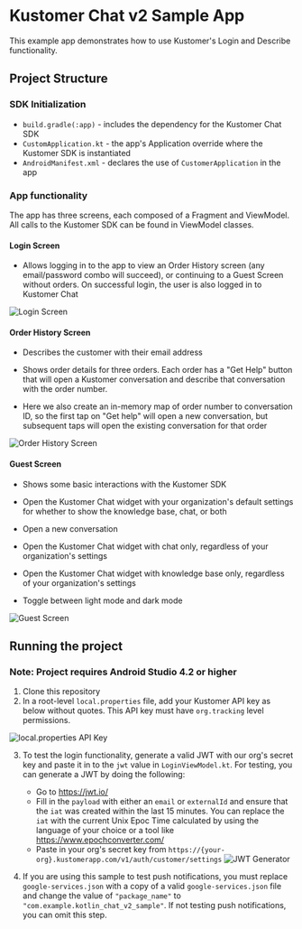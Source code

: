 # Kustomer Chat v2 Sample App

This example app demonstrates how to use Kustomer's Login and Describe functionality.

## Project Structure

### SDK Initialization
- `build.gradle(:app)` - includes the dependency for the Kustomer Chat SDK
- `CustomApplication.kt` - the app's Application override where the Kustomer SDK is instantiated
- `AndroidManifest.xml` - declares the use of `CustomerApplication` in the app

### App functionality

The app has three screens, each composed of a Fragment and ViewModel. All calls to the Kustomer
SDK can be found in ViewModel classes.

#### Login Screen
- Allows logging in to the app to view an Order History screen (any email/password combo will succeed),
or continuing to a Guest Screen without orders. On successful login, the user is also logged in to Kustomer Chat

![Login Screen](./screenshots/login_screen.png?raw=true "Login Screen")


#### Order History Screen
- Describes the customer with their email address

- Shows order details for three orders. Each order has a "Get Help" button that will
open a Kustomer conversation and describe that conversation with the order number.

- Here we also create an in-memory map of order number to conversation ID, so the first tap on "Get help"
will open a new conversation, but subsequent taps will open the existing conversation for that order

![Order History Screen](./screenshots/order_history_screen.png?raw=true "Order History Screen")

#### Guest Screen
- Shows some basic interactions with the Kustomer SDK
- Open the Kustomer Chat widget with your organization's default settings for whether to show the
knowledge base, chat, or both

- Open a new conversation

- Open the Kustomer Chat widget with chat only, regardless of your organization's settings

- Open the Kustomer Chat widget with knowledge base only, regardless of your organization's settings

- Toggle between light mode and dark mode

![Guest Screen](./screenshots/guest_screen.png?raw=true "Guest Screen")

## Running the project
### Note: Project requires Android Studio 4.2 or higher
1. Clone this repository
2. In a root-level `local.properties` file, add your Kustomer API key as below without quotes. This API key must
have `org.tracking` level permissions.

![local.properties API Key](./screenshots/api_key_example.png?raw=true "local.properties API Key")

3. To test the login functionality, generate a valid JWT with our org's secret key and paste it in to
the `jwt` value in `LoginViewModel.kt`. For testing, you can generate a JWT by doing the following:
    - Go to https://jwt.io/
    - Fill in the `payload` with either an `email` or `externalId` and ensure that the `iat` was created
    within the last 15 minutes. You can replace the `iat` with the current Unix Epoc Time calculated by using the
    language of your choice or a tool like https://www.epochconverter.com/
    - Paste in your org's secret key from `https://{your-org}.kustomerapp.com/v1/auth/customer/settings`
![JWT Generator](./screenshots/jwt_generation.png?raw=true "JWT Generator")

4. If you are using this sample to test push notifications, you must replace `google-services.json` with a copy of a valid
`google-services.json` file and change the value of `"package_name"` to `"com.example.kotlin_chat_v2_sample"`. If not testing
push notifications, you can omit this step.


